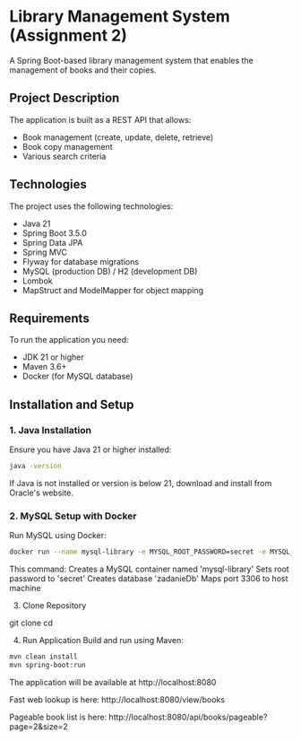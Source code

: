 # Library Management System (Assignment 2)

A Spring Boot-based library management system that enables the management of books and their copies.

## Project Description

The application is built as a REST API that allows:
- Book management (create, update, delete, retrieve)
- Book copy management
- Various search criteria

## Technologies

The project uses the following technologies:
- Java 21
- Spring Boot 3.5.0
- Spring Data JPA
- Spring MVC
- Flyway for database migrations
- MySQL (production DB) / H2 (development DB)
- Lombok
- MapStruct and ModelMapper for object mapping

## Requirements

To run the application you need:
- JDK 21 or higher
- Maven 3.6+
- Docker (for MySQL database)

## Installation and Setup

### 1. Java Installation

Ensure you have Java 21 or higher installed:
```bash
java -version
```
If Java is not installed or version is below 21, download and install from Oracle's website.



### 2. MySQL Setup with Docker


Run MySQL using Docker:
```bash
docker run --name mysql-library -e MYSQL_ROOT_PASSWORD=secret -e MYSQL_DATABASE=zadanieDb -p 3306:3306 -d mysql:latest
```

This command:
Creates a MySQL container named 'mysql-library'
Sets root password to 'secret'
Creates database 'zadanieDb'
Maps port 3306 to host machine

3. Clone Repository

git clone <repository-url>
cd <repository-directory>

4. Run Application
 Build and run using Maven:
```bash
mvn clean install
mvn spring-boot:run
```
The application will be available at http://localhost:8080

Fast web lookup is here: http://localhost:8080/view/books

Pageable book list is here: http://localhost:8080/api/books/pageable?page=2&size=2